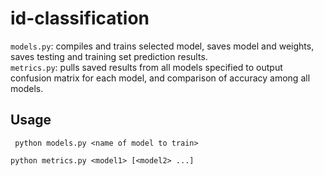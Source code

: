 # id-classification
`models.py`: compiles and trains selected model, saves model and weights, saves testing and training set prediction results.  
`metrics.py`: pulls saved results from all models specified to output confusion matrix for each model, and comparison of accuracy among all models.

## Usage
`
python models.py <name of model to train>`

`python metrics.py <model1> [<model2> ...]
`
